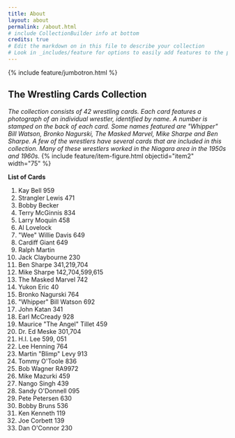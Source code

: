 ```yaml
---
title: About
layout: about
permalink: /about.html
# include CollectionBuilder info at bottom
credits: true
# Edit the markdown on in this file to describe your collection
# Look in _includes/feature for options to easily add features to the page
---
```


{% include feature/jumbotron.html %}

## The Wrestling Cards Collection
*The collection consists of 42 wrestling cards. Each card features a photograph of an individual wrestler, identified by name. A number is stamped on the back of each card. Some names featured are "Whipper" Bill Watson, Bronko Nagurski, The Masked Marvel, Mike Sharpe and Ben Sharpe. A few of the wrestlers have several cards that are included in this collection. Many of these wrestlers worked in the Niagara area in the 1950s and 1960s.*
 {% include feature/item-figure.html objectid="item2" width="75" %}

  **List of Cards**
 1. Kay Bell 959
 2. Strangler Lewis 471
 3. Bobby Becker
 4. Terry McGinnis 834
 5. Larry Moquin 458
 6. Al Lovelock
 7. "Wee" Willie Davis 649
 8. Cardiff Giant 649
 9. Ralph Martin
 10. Jack Claybourne 230
 11. Ben Sharpe 341,219,704
 12. Mike Sharpe 142,704,599,615
 13. The Masked Marvel 742
 14. Yukon Eric 40
 15. Bronko Nagurski 764
 16. "Whipper" Bill Watson 692
 17. John Katan 341
 18. Earl McCready 928
 19. Maurice "The Angel" Tillet 459
 20. Dr. Ed Meske 301,704
 21. H.I. Lee 599, 051
 22. Lee Henning 764
 23. Martin "Blimp" Levy 913
 24. Tommy O'Toole 836
 25. Bob Wagner RA9972
 26. Mike Mazurki 459
 27. Nango Singh 439
 28. Sandy O'Donnell 095
 29. Pete Petersen 630
 30. Bobby Bruns 536
 31. Ken Kenneth 119
 32. Joe Corbett 139
 33. Dan O'Connor 230


